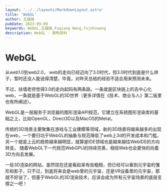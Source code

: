 ```yaml
---
layout: '../../layouts/MarkdownLayout.astro'
title: 'WebGL'
author: 王福强
pubDate: 2023-09-09
keywords: WebGL,王福强,Fuqiang Wang,fujohnwang
description: WebGL - 架构百科
---
```


# WebGL

从web1.0到web2.0， web的走向已经迈向了3.0时代，但3.0时代到底是什么样子，暂时还没人能说得清楚，毕竟，对昨天总结的经验不适合用来预测未来。

不过，扶墙老师觉得3.0的走向起码有两条路，一条就是区块链上的去中心化web，一条就是基于WebGL的3D世界（更多详情在《技术、商业与人》第二版里也有所阐述）。

WebGL是一层服务于浏览器的图形渲染API规范，它建立在系统图形渲染库的基础之上，比如OpenGL，Direct3D以及MacOS的Metal。

传统的3D场景主要聚集在游戏与工业建模等领域，新的3D场景将越来越多的出现在web，一个要归功于WebGL的抽象与规范降低了web上3d的开发成本和门槛， 另一个就是上云的趋势越来越明显，就算是IDE领域也是越来越往WebIDE的方向转变。 随着WebGL下一代规范WebGPU的持续完善，相信Web也会更快的向着3D方向去发展。

一些3D渲染的网站，虽然现在还是看起来有些粗糙，但已经可以看到元宇宙的雏形和影子，只不过，到底将来会是web里的元宇宙，还是VR设备里的元宇宙，那就不好说了，但基于WebGL的3D渲染技术，应该会成为所有元宇宙场景的底层支撑之一吧！
